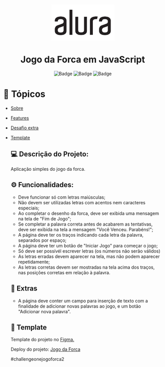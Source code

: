 <h3 align="center"><img src="./readme/alura.png" width="200px"></h3>
<h1 align="center">Jogo da Forca em JavaScript</h1>
<div align="center">

![Badge](https://img.shields.io/badge/HTML5-E34F26?style=for-the-badge&logo=html5&logoColor=white)
![Badge](https://img.shields.io/badge/CSS3-1572B6?style=for-the-badge&logo=css3&logoColor=white)
![Badge](https://img.shields.io/badge/JavaScript-323330?style=for-the-badge&logo=javascript&logoColor=F7DF1E)

</div>

# 🏁 Tópicos

<!--ts-->

- [Sobre](#description)
- [Features](#features)
- [Desafio extra](#extra)
- [Template](#template)
    <!--te-->

    <h2 id="description">💻 Descrição do Projeto:</h2>
    <p>
    Aplicação simples do jogo da forca.
    </p>

    <h2 id="features">⚙️ Funcionalidades:</h2>
    <p>

  - Deve funcionar só com letras maiúsculas;
    <br>
  - Não devem ser utilizadas letras com acentos nem caracteres especiais;
    <br>
  - Ao completar o desenho da forca, deve ser exibida uma mensagem na tela de "Fim de Jogo";
    <br>
  - Se completar a palavra correta antes de acabarem as tentativas, deve ser exibida na tela a mensagem "Você Venceu. Parabéns!";
    <br>
  - A página deve ter os traços indicando cada letra da palavra, separados por espaço;
    <br>
  - A página deve ter um botão de "Iniciar Jogo" para começar o jogo;
    <br>
  - Só deve ser possívél escrever letras (os números não serão válidos)
    <br>
  - As letras erradas devem aparecer na tela, mas não podem aparecer repetidamente;
    <br>
  - As letras corretas devem ser mostradas na tela acima dos traços, nas posições corretas em relação à palavra.
  </p>

  <h2 id="extra">🎁 Extras</h2>
  <ul>
  <li>A página deve conter um campo para inserção de texto com a finalidade de adicionar novas palavras ao jogo, e um botão "Adicionar nova palavra".</li>
  </ul>

  <h2 id="template">🎨 Template</h2>
    <p> Template do projeto no 
      <a href="https://www.figma.com/file/ek5uhIz2fkVmicl3Nj5gSR/Alura-Challenge---Desafio-2---L%C3%B3gica?node-id=10%3A158">Figma.</a>
    </p>
    <p>Deploy do projeto: <a href="https://ana-ferreiramg.github.io/jogo-da-forca/">Jogo da Forca</a></p>
    #challengeonejogoforca2
